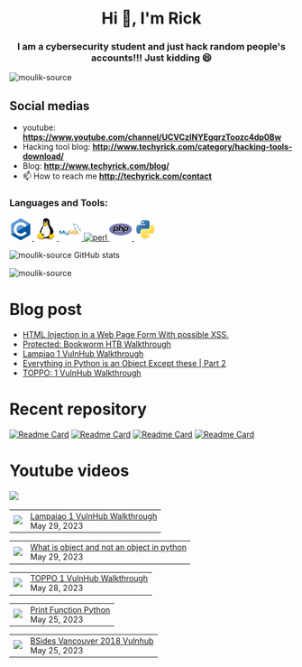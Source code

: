 <h1 align="center">Hi 👋, I'm Rick</h1>
<h3 align="center">I am a cybersecurity student and just hack random people's accounts!!! Just kidding 😄</h3>

<p align="left"> <img src="https://komarev.com/ghpvc/?username=moulik-source&label=Profile%20views&color=0e75b6&style=flat" alt="moulik-source" /> </p> 

## Social medias
- youtube: **https://www.youtube.com/channel/UCVCzINYEgqrzToozc4dp0Bw**
- Hacking tool blog: **http://www.techyrick.com/category/hacking-tools-download/**
- Blog: **http://www.techyrick.com/blog/**
- 📫 How to reach me **http://techyrick.com/contact**


<h3 align="left">Languages and Tools:</h3>
<p align="left"> <a href="https://www.cprogramming.com/" target="_blank"> <img src="https://raw.githubusercontent.com/devicons/devicon/master/icons/c/c-original.svg" alt="c" width="40" height="40"/> </a> <a href="https://www.linux.org/" target="_blank"> <img src="https://raw.githubusercontent.com/devicons/devicon/master/icons/linux/linux-original.svg" alt="linux" width="40" height="40"/> </a> <a href="https://www.mysql.com/" target="_blank"> <img src="https://raw.githubusercontent.com/devicons/devicon/master/icons/mysql/mysql-original-wordmark.svg" alt="mysql" width="40" height="40"/> </a> <a href="https://www.perl.org/" target="_blank"> <img src="https://api.iconify.design/logos-perl.svg" alt="perl" width="40" height="40"/> </a> <a href="https://www.php.net" target="_blank"> <img src="https://raw.githubusercontent.com/devicons/devicon/master/icons/php/php-original.svg" alt="php" width="40" height="40"/> </a> <a href="https://www.python.org" target="_blank"> <img src="https://raw.githubusercontent.com/devicons/devicon/master/icons/python/python-original.svg" alt="python" width="40" height="40"/> </a> </p>



![moulik-source GitHub stats](https://github-readme-stats.vercel.app/api?username=moulik-source&show_icons=true&theme=vision-friendly-dark)

<p><img align="center" src="https://github-readme-streak-stats.herokuapp.com/?user=moulik-source&theme=vision-friendly-dark" alt="moulik-source" /></p>

# Blog post
<!-- BLOG-POST-LIST:START -->
- [HTML Injection in a Web Page Form With possible XSS.](https://techyrick.com/html-injection-in-a-web-page-form-with-possible-xss/)
- [Protected: Bookworm HTB Walkthrough](https://techyrick.com/bookworm-htb-walkthrough/)
- [Lampiao 1 VulnHub Walkthrough](https://techyrick.com/lampiao-1-vulnhub-walkthrough/)
- [Everything in Python is an Object Except these | Part 2](https://techyrick.com/what-is-object-in-python/)
- [TOPPO: 1 VulnHub Walkthrough](https://techyrick.com/toppo-1-vulnhub-walkthrough/)
<!-- BLOG-POST-LIST:END -->

# Recent repository 

[![Readme Card](https://github-readme-stats.vercel.app/api/pin/?username=moulik-source&repo=ddos&theme=outrun)](https://github.com/moulik-source/ddos) 
[![Readme Card](https://github-readme-stats.vercel.app/api/pin/?username=moulik-source&repo=port-scan&theme=outrun)](https://github.com/moulik-source/port-scan)
[![Readme Card](https://github-readme-stats.vercel.app/api/pin/?username=moulik-source&repo=moulik-source&theme=outrun)](https://github.com/moulik-source/moulik-source)
[![Readme Card](https://github-readme-stats.vercel.app/api/pin/?username=moulik-source&repo=hashmo&theme=outrun)](https://github.com/moulik-source/hashmo)

# Youtube videos

[<img src="https://img.shields.io/badge/-Subscribe-red?style=for-the-badge&logo=youtube&logoColor=white"/>](https://www.youtube.com/channel/UCVHmOOAGNcLK5k0i7G1gTrQ)

<!-- YOUTUBE:START --><table><tr><td><a href="https://www.youtube.com/watch?v=CRv_zhkm6q0"><img width="140px" src="https://i.ytimg.com/vi/CRv_zhkm6q0/mqdefault.jpg"></a></td>
<td><a href="https://www.youtube.com/watch?v=CRv_zhkm6q0">Lampaiao 1 VulnHub Walkthrough</a><br/>May 29, 2023</td></tr></table>
<table><tr><td><a href="https://www.youtube.com/watch?v=w56CcL3ooyg"><img width="140px" src="https://i.ytimg.com/vi/w56CcL3ooyg/mqdefault.jpg"></a></td>
<td><a href="https://www.youtube.com/watch?v=w56CcL3ooyg">What is object and not an object in python</a><br/>May 29, 2023</td></tr></table>
<table><tr><td><a href="https://www.youtube.com/watch?v=WkioKVbX6aQ"><img width="140px" src="https://i.ytimg.com/vi/WkioKVbX6aQ/mqdefault.jpg"></a></td>
<td><a href="https://www.youtube.com/watch?v=WkioKVbX6aQ">TOPPO 1 VulnHub Walkthrough</a><br/>May 28, 2023</td></tr></table>
<table><tr><td><a href="https://www.youtube.com/watch?v=QQeY8XuN0Ns"><img width="140px" src="https://i.ytimg.com/vi/QQeY8XuN0Ns/mqdefault.jpg"></a></td>
<td><a href="https://www.youtube.com/watch?v=QQeY8XuN0Ns">Print Function Python</a><br/>May 25, 2023</td></tr></table>
<table><tr><td><a href="https://www.youtube.com/watch?v=ocvFpLJceGg"><img width="140px" src="https://i.ytimg.com/vi/ocvFpLJceGg/mqdefault.jpg"></a></td>
<td><a href="https://www.youtube.com/watch?v=ocvFpLJceGg">BSides Vancouver 2018 Vulnhub</a><br/>May 25, 2023</td></tr></table>
<!-- YOUTUBE:END -->

